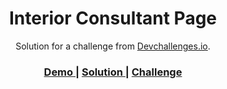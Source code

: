<!-- Please update value in the {}  -->

<h1 align="center">Interior Consultant Page</h1>

<div align="center">
   Solution for a challenge from  <a href="http://devchallenges.io" target="_blank">Devchallenges.io</a>.
</div>

<div align="center">
  <h3>
    <a href="https://uwais-ix.github.io/devchallenges.io-resp-web/interior-consultant/">
      Demo
    </a>
    <span> | </span>
    <a href="https://github.com/uwais-ix/devchallenges.io-resp-web/tree/main/interior-consultant">
      Solution
    </a>
    <span> | </span>
    <a href="https://devchallenges.io/challenges/Jymh2b2FyebRTUljkNcb">
      Challenge
    </a>
  </h3>
</div>